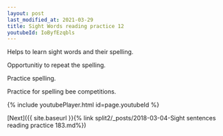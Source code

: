 ```yaml
---
layout: post
last_modified_at: 2021-03-29
title: Sight Words reading practice 12
youtubeId: IoByfEzqbls
---
```

 
 
Helps to learn sight words and their spelling.

Opportunitiy to repeat the spelling. 

Practice spelling. 
 
Practice for spelling bee competitions. 
 
{% include youtubePlayer.html id=page.youtubeId %}
 
 

[Next]({{ site.baseurl }}{% link  split2/_posts/2018-03-04-Sight sentences reading practice 183.md%})
 
